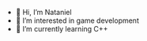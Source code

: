 - 👋 Hi, I’m Nataniel
- 👀 I’m interested in game development
- 🌱 I’m currently learning C++

<!---
NatanielErik/NatanielErik is a ✨ special ✨ repository because its `README.md` (this file) appears on your GitHub profile.
You can click the Preview link to take a look at your changes.
--->
